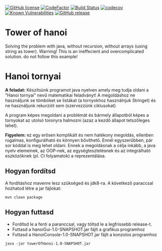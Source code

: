 [![GitHub license](https://img.shields.io/github/license/Pethical/TowerOfHanoi)](https://github.com/Pethical/TowerOfHanoi/blob/master/LICENSE)
[![CodeFactor](https://www.codefactor.io/repository/github/pethical/towerofhanoi/badge)](https://www.codefactor.io/repository/github/pethical/towerofhanoi)
[![Build Status](https://travis-ci.org/Pethical/TowerOfHanoi.svg?branch=master)](https://travis-ci.org/Pethical/TowerOfHanoi)
[![codecov](https://codecov.io/gh/Pethical/TowerOfHanoi/branch/master/graph/badge.svg)](https://codecov.io/gh/Pethical/TowerOfHanoi)
[![Known Vulnerabilities](https://snyk.io/test/github/Pethical/TowerOfHanoi/badge.svg?targetFile=pom.xml)](https://snyk.io/test/github/Pethical/TowerOfHanoi?targetFile=pom.xml)
[![GitHub release](https://img.shields.io/github/release/Pethical/TowerOfHanoi.svg)](https://github.com/Pethical/TowerOfHanoi/releases/)

# Tower of hanoi 
Solving the problem with java, without recursion, without arrays (using string as tower).
Warning! This is an ineffecient and overcomplicated solution. do not follow this example!


# Hanoi tornyai
**A feladat:**
Készítsünk programot java nyelven amely meg tudja oldani a "Hanoi tornyai" nevű matematikai feladványt! A megoldáshoz ne használjunk se tömböket se listákat (a tornyokhoz használnjuk Stringet) és ne használjunk rekurzíót sem (szervezzünk ciklusokat)

A program képes megoldani a problémát és bármely állapotból képes a tornyokat az utolsó toronyra halmozni (azaz a kezdő állapot tetszőleges lehet).

**Figyelem:** ez egy erősen komplikált és nem hatékony megoldás, ellenben rugalmas, konfigurálható és könnyen bővíthető.
Ennél egyszerűbben, pár sor kóddal is meg lehet oldani. Ennek a megoldásnak a célja inkább, a java nyelv elemeinek, az OOP-nek, az egységtesztelésnek és az integrálható eszközöknek (pl. CI folyamatok) a reprezentálása.

## Hogyan fordítsd
A fordításhoz mavenre lesz szükséged és jdk8-ra. A következő paraccsal hozhatod létre a jar fájlokat:
```
mvn clean package
```
## Hogyan futtasd
* Fordítsd le a fenti a paranccsal, vagy töltsd le a legfrissebb release-t.
* Futtasd a hanoiGui-1.0-SNAPSHOT.jar fájlt a grafikus programhoz
* Futtasd a HanoiConsole-1.0-SNAPSHOT.jar fájlt a konzolos programhoz

```
java -jar towerOfHanoi-1.0-SNAPSHOT.jar
```
